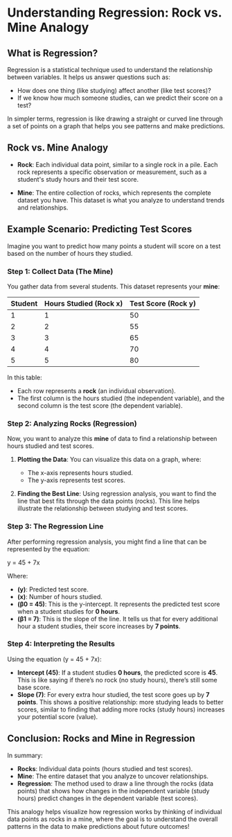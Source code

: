 # Understanding Regression: Rock vs. Mine Analogy

## What is Regression?

Regression is a statistical technique used to understand the relationship between variables. It helps us answer questions such as:

- How does one thing (like studying) affect another (like test scores)?
- If we know how much someone studies, can we predict their score on a test?

In simpler terms, regression is like drawing a straight or curved line through a set of points on a graph that helps you see patterns and make predictions.

## Rock vs. Mine Analogy

- **Rock**: Each individual data point, similar to a single rock in a pile. Each rock represents a specific observation or measurement, such as a student's study hours and their test score.
  
- **Mine**: The entire collection of rocks, which represents the complete dataset you have. This dataset is what you analyze to understand trends and relationships.

## Example Scenario: Predicting Test Scores

Imagine you want to predict how many points a student will score on a test based on the number of hours they studied.

### Step 1: Collect Data (The Mine)

You gather data from several students. This dataset represents your **mine**:

| Student | Hours Studied (Rock x) | Test Score (Rock y) |
|---------|-------------------------|----------------------|
| 1       | 1                       | 50                   |
| 2       | 2                       | 55                   |
| 3       | 3                       | 65                   |
| 4       | 4                       | 70                   |
| 5       | 5                       | 80                   |

In this table:
- Each row represents a **rock** (an individual observation).
- The first column is the hours studied (the independent variable), and the second column is the test score (the dependent variable).

### Step 2: Analyzing Rocks (Regression)

Now, you want to analyze this **mine** of data to find a relationship between hours studied and test scores.

1. **Plotting the Data**: You can visualize this data on a graph, where:
   - The x-axis represents hours studied.
   - The y-axis represents test scores.

2. **Finding the Best Line**: Using regression analysis, you want to find the line that best fits through the data points (rocks). This line helps illustrate the relationship between studying and test scores.

### Step 3: The Regression Line

After performing regression analysis, you might find a line that can be represented by the equation:
 
y = 45 + 7x 

Where:
- **\(y\)**: Predicted test score.
- **\(x\)**: Number of hours studied.
- **\(β0 = 45\)**: This is the y-intercept. It represents the predicted test score when a student studies for **0 hours**.
- **\(β1 = 7\)**: This is the slope of the line. It tells us that for every additional hour a student studies, their score increases by **7 points**.

### Step 4: Interpreting the Results

Using the equation \(y = 45 + 7x\):
- **Intercept (45)**: If a student studies **0 hours**, the predicted score is **45**. This is like saying if there’s no rock (no study hours), there’s still some base score.
- **Slope (7)**: For every extra hour studied, the test score goes up by **7 points**. This shows a positive relationship: more studying leads to better scores, similar to finding that adding more rocks (study hours) increases your potential score (value).

## Conclusion: Rocks and Mine in Regression

In summary:
- **Rocks**: Individual data points (hours studied and test scores).
- **Mine**: The entire dataset that you analyze to uncover relationships.
- **Regression**: The method used to draw a line through the rocks (data points) that shows how changes in the independent variable (study hours) predict changes in the dependent variable (test scores).

This analogy helps visualize how regression works by thinking of individual data points as rocks in a mine, where the goal is to understand the overall patterns in the data to make predictions about future outcomes!
